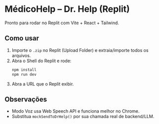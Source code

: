 # MédicoHelp – Dr. Help (Replit)
Pronto para rodar no Replit com Vite + React + Tailwind.

## Como usar
1. Importe o `.zip` no Replit (Upload Folder) e extraia/importe todos os arquivos.
2. Abra o Shell do Replit e rode:
   ```sh
   npm install
   npm run dev
   ```
3. Abra a URL que o Replit exibir.

## Observações
- Modo Voz usa Web Speech API e funciona melhor no Chrome.
- Substitua `mockSendToDrHelp()` por sua chamada real de backend/LLM.
